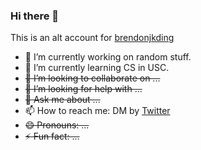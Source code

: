 ### Hi there 👋

This is an alt account for [brendonjkding](https://github.com/brendonjkding)
<!--
**koucyuu/koucyuu** is a ✨ _special_ ✨ repository because its `README.md` (this file) appears on your GitHub profile.

Here are some ideas to get you started:
-->
- 🔭 I’m currently working on random stuff.
- 🌱 I’m currently learning CS in USC.
- ~~👯 I’m looking to collaborate on ...~~
- ~~🤔 I’m looking for help with ...~~
- ~~💬 Ask me about ...~~
- 📫 How to reach me: DM by [Twitter](https://twitter.com/brendonjkding)
- ~~😄 Pronouns: ...~~
- ~~⚡ Fun fact: ...~~

